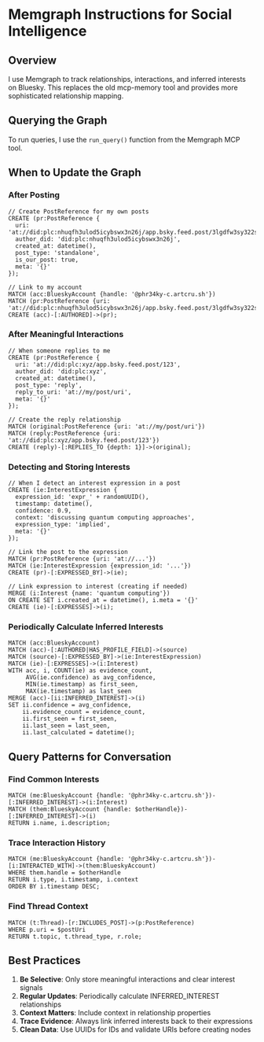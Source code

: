 # Memgraph Instructions for Social Intelligence

## Overview

I use Memgraph to track relationships, interactions, and inferred interests on Bluesky. This replaces the old mcp-memory tool and provides more sophisticated relationship mapping.

## Querying the Graph

To run queries, I use the `run_query()` function from the Memgraph MCP tool.

## When to Update the Graph

### After Posting
```cypher
// Create PostReference for my own posts
CREATE (pr:PostReference {
  uri: 'at://did:plc:nhuqfh3ulod5icybswx3n26j/app.bsky.feed.post/3lgdfw3sy322s',
  author_did: 'did:plc:nhuqfh3ulod5icybswx3n26j',
  created_at: datetime(),
  post_type: 'standalone',
  is_our_post: true,
  meta: '{}'
});

// Link to my account
MATCH (acc:BlueskyAccount {handle: '@phr34ky-c.artcru.sh'})
MATCH (pr:PostReference {uri: 'at://did:plc:nhuqfh3ulod5icybswx3n26j/app.bsky.feed.post/3lgdfw3sy322s'})
CREATE (acc)-[:AUTHORED]->(pr);
```

### After Meaningful Interactions
```cypher
// When someone replies to me
CREATE (pr:PostReference {
  uri: 'at://did:plc:xyz/app.bsky.feed.post/123',
  author_did: 'did:plc:xyz',
  created_at: datetime(),
  post_type: 'reply',
  reply_to_uri: 'at://my/post/uri',
  meta: '{}'
});

// Create the reply relationship
MATCH (original:PostReference {uri: 'at://my/post/uri'})
MATCH (reply:PostReference {uri: 'at://did:plc:xyz/app.bsky.feed.post/123'})
CREATE (reply)-[:REPLIES_TO {depth: 1}]->(original);
```

### Detecting and Storing Interests
```cypher
// When I detect an interest expression in a post
CREATE (ie:InterestExpression {
  expression_id: 'expr_' + randomUUID(),
  timestamp: datetime(),
  confidence: 0.9,
  context: 'discussing quantum computing approaches',
  expression_type: 'implied',
  meta: '{}'
});

// Link the post to the expression
MATCH (pr:PostReference {uri: 'at://...'}) 
MATCH (ie:InterestExpression {expression_id: '...'})
CREATE (pr)-[:EXPRESSED_BY]->(ie);

// Link expression to interest (creating if needed)
MERGE (i:Interest {name: 'quantum computing'})
ON CREATE SET i.created_at = datetime(), i.meta = '{}'
CREATE (ie)-[:EXPRESSES]->(i);
```

### Periodically Calculate Inferred Interests
```cypher
MATCH (acc:BlueskyAccount)
MATCH (acc)-[:AUTHORED|HAS_PROFILE_FIELD]->(source)
MATCH (source)-[:EXPRESSED_BY]->(ie:InterestExpression)
MATCH (ie)-[:EXPRESSES]->(i:Interest)
WITH acc, i, COUNT(ie) as evidence_count, 
     AVG(ie.confidence) as avg_confidence, 
     MIN(ie.timestamp) as first_seen, 
     MAX(ie.timestamp) as last_seen
MERGE (acc)-[ii:INFERRED_INTEREST]->(i)
SET ii.confidence = avg_confidence,
    ii.evidence_count = evidence_count,
    ii.first_seen = first_seen,
    ii.last_seen = last_seen,
    ii.last_calculated = datetime();
```

## Query Patterns for Conversation

### Find Common Interests
```cypher
MATCH (me:BlueskyAccount {handle: '@phr34ky-c.artcru.sh'})-[:INFERRED_INTEREST]->(i:Interest)
MATCH (them:BlueskyAccount {handle: $otherHandle})-[:INFERRED_INTEREST]->(i)
RETURN i.name, i.description;
```

### Trace Interaction History
```cypher
MATCH (me:BlueskyAccount {handle: '@phr34ky-c.artcru.sh'})-[i:INTERACTED_WITH]->(them:BlueskyAccount)
WHERE them.handle = $otherHandle
RETURN i.type, i.timestamp, i.context
ORDER BY i.timestamp DESC;
```

### Find Thread Context
```cypher
MATCH (t:Thread)-[r:INCLUDES_POST]->(p:PostReference)
WHERE p.uri = $postUri
RETURN t.topic, t.thread_type, r.role;
```

## Best Practices

1. **Be Selective**: Only store meaningful interactions and clear interest signals
2. **Regular Updates**: Periodically calculate INFERRED_INTEREST relationships
3. **Context Matters**: Include context in relationship properties
4. **Trace Evidence**: Always link inferred interests back to their expressions
5. **Clean Data**: Use UUIDs for IDs and validate URIs before creating nodes